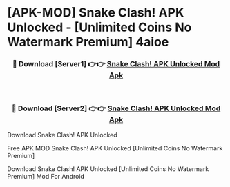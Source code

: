 # [APK-MOD] Snake Clash! APK Unlocked - [Unlimited Coins No Watermark Premium] 4aioe



<div align="center">
<h3>🔴 Download [Server1] 👉👉 <a href="https://momento.my/?title=Snake_Clash!_APK_Unlocked">Snake Clash! APK Unlocked Mod Apk</a></h3><br>

<h3>🔴 Download [Server2] 👉👉 <a href="https://momento.my/?title=Snake_Clash!_APK_Unlocked">Snake Clash! APK Unlocked Mod Apk</a></h3>
</div>



Download Snake Clash! APK Unlocked 

Free APK MOD Snake Clash! APK Unlocked [Unlimited Coins No Watermark Premium]

Download Snake Clash! APK Unlocked [Unlimited Coins No Watermark Premium] Mod For Android
